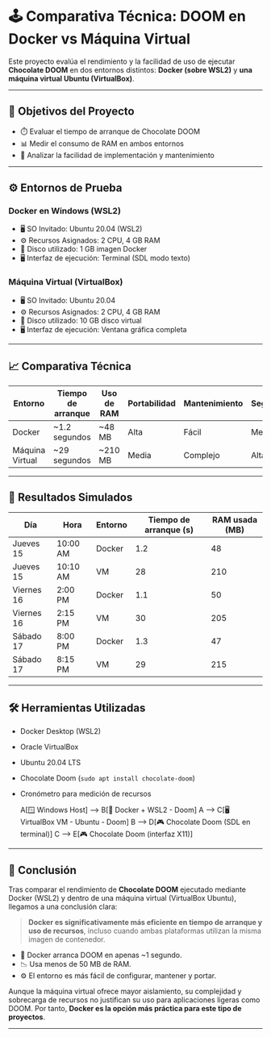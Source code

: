 # 🕹️ Comparativa Técnica: DOOM en Docker vs Máquina Virtual

Este proyecto evalúa el rendimiento y la facilidad de uso de ejecutar **Chocolate DOOM** en dos entornos distintos: **Docker (sobre WSL2)** y **una máquina virtual Ubuntu (VirtualBox)**.

---

## 🎯 Objetivos del Proyecto

- ⏱️ Evaluar el tiempo de arranque de Chocolate DOOM
- 📊 Medir el consumo de RAM en ambos entornos
- 🔧 Analizar la facilidad de implementación y mantenimiento

---

## ⚙️ Entornos de Prueba

### Docker en Windows (WSL2)
- 🖥️ SO Invitado: Ubuntu 20.04 (WSL2)
- ⚙️ Recursos Asignados: 2 CPU, 4 GB RAM
- 💾 Disco utilizado: 1 GB imagen Docker
- 🖥️ Interfaz de ejecución: Terminal (SDL modo texto)

### Máquina Virtual (VirtualBox)
- 🖥️ SO Invitado: Ubuntu 20.04
- ⚙️ Recursos Asignados: 2 CPU, 4 GB RAM
- 💾 Disco utilizado: 10 GB disco virtual
- 🖥️ Interfaz de ejecución: Ventana gráfica completa

---

## 📈 Comparativa Técnica

| Entorno      | Tiempo de arranque | Uso de RAM  | Portabilidad | Mantenimiento | Seguridad |
|--------------|--------------------|-------------|--------------|----------------|------------|
| Docker       | ~1.2 segundos      | ~48 MB      | Alta         | Fácil          | Media      |
| Máquina Virtual | ~29 segundos     | ~210 MB     | Media        | Complejo       | Alta       |

---

## 📅 Resultados Simulados

| Día       | Hora      | Entorno | Tiempo de arranque (s) | RAM usada (MB) |
|-----------|-----------|---------|-------------------------|----------------|
| Jueves 15 | 10:00 AM  | Docker  | 1.2                     | 48             |
| Jueves 15 | 10:10 AM  | VM      | 28                      | 210            |
| Viernes 16| 2:00 PM   | Docker  | 1.1                     | 50             |
| Viernes 16| 2:15 PM   | VM      | 30                      | 205            |
| Sábado 17 | 8:00 PM   | Docker  | 1.3                     | 47             |
| Sábado 17 | 8:15 PM   | VM      | 29                      | 215            |

---

## 🛠️ Herramientas Utilizadas

- Docker Desktop (WSL2)
- Oracle VirtualBox
- Ubuntu 20.04 LTS
- Chocolate Doom (`sudo apt install chocolate-doom`)
- Cronómetro para medición de recursos

    A[🪟 Windows Host] --> B[🐳 Docker + WSL2 - Doom]
    A --> C[🖥️ VirtualBox VM - Ubuntu - Doom]
    B --> D[🎮 Chocolate Doom (SDL en terminal)]
    C --> E[🎮 Chocolate Doom (interfaz X11)]



---

## 🧾 Conclusión

Tras comparar el rendimiento de **Chocolate DOOM** ejecutado mediante Docker (WSL2) y dentro de una máquina virtual (VirtualBox Ubuntu), llegamos a una conclusión clara:

> **Docker es significativamente más eficiente en tiempo de arranque y uso de recursos**, incluso cuando ambas plataformas utilizan la misma imagen de contenedor. 

- 🚀 Docker arranca DOOM en apenas ~1 segundo.
- 📉 Usa menos de 50 MB de RAM.
- ⚙️ El entorno es más fácil de configurar, mantener y portar.

Aunque la máquina virtual ofrece mayor aislamiento, su complejidad y sobrecarga de recursos no justifican su uso para aplicaciones ligeras como DOOM. Por tanto, **Docker es la opción más práctica para este tipo de proyectos**.

---
